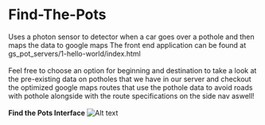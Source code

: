 # Find-The-Pots
Uses a photon sensor to detector when a car goes over a pothole and then maps the data to google maps 
The front end application can be found at gs_pot_servers/1-hello-world/index.html <br /> <br />
Feel free to choose an option for beginning and destination to take a look at the pre-existing data on potholes that we have in our server and checkout the optimized google maps routes that use the pothole data to avoid roads with pothole alongside with the route specifications on the side nav aswell!
<br /> <br />
<b>Find the Pots Interface</b>
![Alt text](https://github.com/vhenri/Find-The-Pots/blob/master/Find%20the%20Pots.PNG?raw=true)
